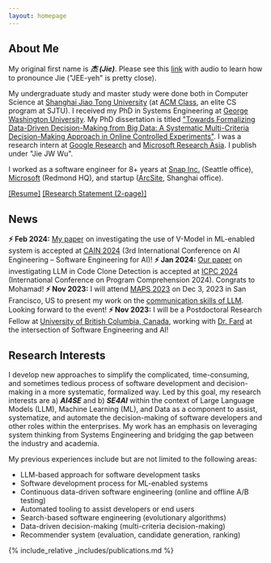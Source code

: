 ```yaml
---
layout: homepage
---
```


## About Me
My original first name is _**杰 (Jie)**_. Please see this [link](https://en.wiktionary.org/wiki/ji%C3%A9) with audio to learn how to pronounce Jie ("JEE-yeh" is pretty close). 

My undergraduate study and master study were done both in Computer Science at [Shanghai Jiao Tong University](https://www.cs.sjtu.edu.cn/en/)  (at [ACM Class](https://acm.sjtu.edu.cn/home), an elite CS program at SJTU). I received my PhD in Systems Engineering at [George Washington University](https://www.seas.gwu.edu/). My PhD dissertation is titled ["Towards Formalizing Data-Driven Decision-Making from Big Data: A Systematic Multi-Criteria Decision-Making Approach in Online Controlled Experiments"](https://www.proquest.com/docview/2784774986?pq-origsite=gscholar&fromopenview=true). I was a research intern at [Google Research](https://research.google/) and [Microsoft Research Asia](https://www.microsoft.com/en-us/research/lab/microsoft-research-asia/). I publish under "Jie JW Wu". 

I worked as a software engineer for 8+ years at [Snap Inc.](https://snap.com/en-US) (Seattle office), [Microsoft](https://www.microsoft.com/en-us/) (Redmond HQ), and startup ([ArcSite](https://www.arcsite.com/), Shanghai office).

[[Resume]](https://jie-jw-wu.github.io/assets/ResumeJW.pdf)  [[Research Statement (2-page)]](https://jie-jw-wu.github.io/assets/research-statement-jw.pdf)
## News

**⚡ Feb 2024:** [My paper](https://arxiv.org/pdf/2308.05381.pdf) on investigating the use of V-Model in ML-enabled system is accepted at [CAIN 2024](https://conf.researchr.org/home/cain-2024) (3rd International Conference on AI Engineering – Software Engineering for AI)!
**⚡ Jan 2024:** [Our paper](https://arxiv.org/pdf/2401.13802.pdf) on investigating LLM in Code Clone Detection is accepted at [ICPC 2024](https://conf.researchr.org/home/icpc-2024) (International Conference on Program Comprehension 2024). Congrats to Mohamad!
**⚡ Nov 2023:** I will attend [MAPS 2023](https://mapsworkshop.github.io/papers) on Dec 3, 2023 in San Francisco, US to present my work on the [communication skills of LLM](https://mapsworkshop.github.io/papers). Looking forward to the event!
**⚡ Nov 2023:** I will be a Postdoctoral Research Fellow at [University of British Columbia, Canada](https://www.ubc.ca/), working with [Dr. Fard](https://cmps.ok.ubc.ca/about/contact/fatemeh-hendijani-fard/) at the intersection of Software Engineering and AI!


## Research Interests
I develop new approaches to simplify the complicated, time-consuming, and sometimes tedious process of software development and decision-making in a more systematic, formalized way. Led by this goal, my research interests are a) ***AI4SE*** and b) ***SE4AI*** within the context of Large Language Models (LLM), Machine Learning (ML), and Data as a component to assist, systematize, and automate the decision-making of software developers and other roles within the enterprises. My work has an emphasis on leveraging system thinking from Systems Engineering and bridging the gap between the industry and academia. 

My previous experiences include but are not limited to the following areas:
- LLM-based approach for software development tasks
- Software development process for ML-enabled systems
- Continuous data-driven software engineering (online and offline A/B testing)
- Automated tooling to assist developers or end users
- Search-based software engineering (evolutionary algorithms) 
- Data-driven decision-making (multi-criteria decision-making)
- Recommender system (evaluation, candidate generation, ranking)

{% include_relative _includes/publications.md %}

